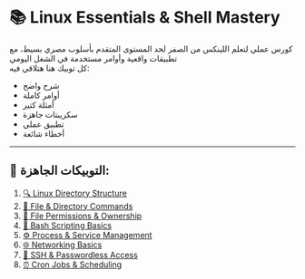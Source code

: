 # 📚 Linux Essentials & Shell Mastery

كورس عملي لتعلم اللينكس من الصفر لحد المستوى المتقدم بأسلوب مصري بسيط، مع تطبيقات واقعية وأوامر مستخدمة في الشغل اليومي  
كل توبيك هنا هتلاقي فيه:

- شرح واضح
- أوامر كاملة
- أمثلة كتير
- سكريبتات جاهزة
- تطبيق عملي
- أخطاء شائعة

---

## 📘 التوبيكات الجاهزة:

1. [🔍 Linux Directory Structure](./00_directory_structure.md)
2. [📁 File & Directory Commands](./01_file_directory_commands.md)
3. [🔐 File Permissions & Ownership](./02_file_permissions.md)
4. [🧰 Bash Scripting Basics](./03_bash_scripting.md)
5. [⚙️ Process & Service Management](./04_process_service.md)
6. [🌐 Networking Basics](./05_networking.md)
7. [🔐 SSH & Passwordless Access](./06_ssh_passwordless.md)
8. [⏰ Cron Jobs & Scheduling](./07_cron_jobs.md)
